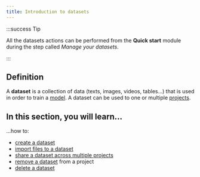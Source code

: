 ```yaml
---
title: Introduction to datasets
---
```


:::success Tip

All the datasets actions can be performed from the **Quick start** module during the step called _Manage your datasets_.

:::

## Definition

A **dataset** is a collection of data (texts, images, videos, tables...) that is used in
order to train a [model](../models/introduction). A dataset can be used to one or multiple [projects](../projects/introduction.md).

## In this section, you will learn...

...how to:

- [create a dataset](create-dataset.mdx)
- [import files to a dataset](import-files-to-dataset.mdx)
- [share a dataset across multiple projects](import-existing-dataset-to-project.mdx)
- [remove a dataset](remove-dataset.mdx) from a project
- [delete a dataset](delete-dataset.mdx)
